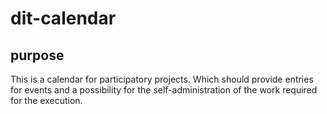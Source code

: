 # dit-calendar
## purpose
This is a calendar for participatory projects. Which should provide entries for events and a possibility for the self-administration of the work required for the execution.

